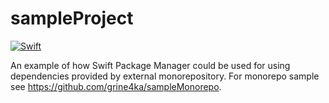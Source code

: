 # sampleProject

[![Swift](https://github.com/grine4ka/sampleProject/actions/workflows/swift.yml/badge.svg)](https://github.com/grine4ka/sampleProject/actions/workflows/swift.yml)

An example of how Swift Package Manager could be used for using dependencies provided by external monorepository. For monorepo sample see https://github.com/grine4ka/sampleMonorepo.
